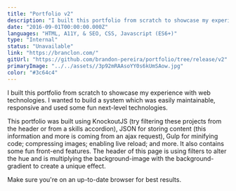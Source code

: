 ```yaml
---
title: "Portfolio v2"
description: "I built this portfolio from scratch to showcase my experience with web technologies. I wanted to build a system which was easily maintainable, responsive and used some fun next-level technologies."
date: "2016-09-01T00:00:00.000Z"
languages: "HTML, A11Y, & SEO, CSS, Javascript (ES6+)"
type: "Internal"
status: "Unavailable"
link: "https://branclon.com/"
gitUrl: "https://github.com/brandon-pereira/portfolio/tree/release/v2"
primaryImage: "../../assets//3p92mRAAsoYY0s6kUmSAow.jpg"
color: "#3c64c4"
---
```

I built this portfolio from scratch to showcase my experience with web technologies. I wanted to build a system which was easily maintainable, responsive and used some fun next-level technologies.

This portfolio was built using KnockoutJS (try filtering these projects from the header or from a skills accordion), JSON for storing content (this information and more is coming from an ajax request), Gulp for minifying code; compressing images; enabling live reload; and more. It also contains some fun front-end features. The header of this page is using filters to alter the hue and is multiplying the background-image with the background-gradient to create a unique effect.

Make sure you're on an up-to-date browser for best results.
